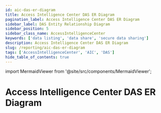 ```yaml
---
id: aic-das-er-diagram
title: Access Intelligence Center DAS ER Diagram
pagination_label: Access Intelligence Center DAS ER Diagram
sidebar_label: DAS Entity Relationship Diagram
sidebar_position: 5
sidebar_class_name: AccessIntelligenceCenter
keywords: ['data listing', 'data share', 'secure data sharing']
description: Access Intelligence Center DAS ER Diagram
slug: /reporting/aic-das-er-diagram
tags: ['AccessIntelligenceCenter', 'AIC', 'DAS']
hide_table_of_contents: true
---
```


import MermaidViewer from '@site/src/components/MermaidViewer';

# Access Intelligence Center DAS ER Diagram

<!-- Identity Attributes are to be worked on later because there are no current default values -->

<MermaidViewer diagram='erDiagram
    "ACCOUNTS" {
        varchar USER_IDN_ID "This is the unique IDN id for the user"
        int USER_ID "This is the unique identifier for the account user"
        int ACCOUNT_BAM_ID "This is the account BAM identifier"
        varchar SOURCE_IDN_ID " This is the IDN source identifier"     
        varchar DEPARTMENT "This is the department associated with the account"
        varchar USER_NAME "This is the user name associated with the account"
        varchar USER_DISPLAY_NAME "This is the human friendly label for the user associated with the account"
        boolean USER_LOCKED "This shows if the user is locked or not"
        varchar USER_DOMAIN "This is the domain associated with the account"
        boolean USER_DISABLED "This shows is the user is disables or not"
        boolean USER_PASSWORD_NEVER_EXPIRES "This shows if the password never expires"
        boolean USER_PASSWORD_NOT_REQUIRED "This shows if the user requires a password or not"
        varchar USER_UID "This is the unique identifier for the user"
        varchar SOURCE_DB "This shows the soure db connection"
        varchar RA_ENTITY_TYPE_NAME "This is the name of the ra entity type"
        boolean EXTERNAL_ACCOUNTS "This shows if the accounts are external or not"
        timestamp TENANT_USER_SYNC_DATE "This is the date the account data was synced to the table"
        boolean NO_GROUP "This shows if the account is not in any group"
    }
    "USER_ACLS_WITH_HIERARCHY" {
        int USER_ID "This is the unique identifier for the user"
        int PERMISSION_TYPE_ID "This is the permission type identifier"
    }
    "PERMISSION_TYPE_LIVE" {
        int PERMISSION_TYPE_ID "This is the permission type identifier"
        varchar PERMISSION_TYPE_NAME "This is the name of the live permission type"
        boolean IS_SHARE "This shows if the user is sharable or not"
        timestamp PERMISSION_TYPE_SYNC_DATE "This is the date the permission type data was synced to the table"
    }
    "USER_ROLE_WITH_HIERARCHY" {
        int USER_ID "This is the unique identifier for the user"
        int ROLE_ID "This is the unique identifier for the role"
        timestamp USER_ROLE_HIERARCHY_SYNC_DATE "This is the date the data was synced to the table"
    }
    "ROLES" {
        int ROLE_ID PK "This is the unique identifier for the role"
        int GROUP_BAM_ID "This is the group BAM identifier"
        varchar ROLE_NAME "This is the human-readable name of the role"   
        varchar ROLE_DOMAIN "This is the domain associated with the role"
        varchar ROLE_IDN_ID "This is the unique IDN id for the role"
        int CONTAINS_ALL_USERS_TYPE "This shows the number of user types associated with the role"
        int USERS_COUNT_LESS_EXCLUSIONS "This is the number of user count less exclusions associated with the role"
        int USERS_PERCENTAGE "This is the user percentage associated with the role"
        int RA_ROLES_COLLECTOR_ID "This is the roles collector identifier"
        boolean CREATES_LOOP "This shows if the role creates a loop or not"
        int TOTAL_USERS_COUNT "This shoes the number of users associated with the role"
        timestamp ROLES_SYNC_DATE "This is the date the role data was synced to the table"
    }
    "ROLE_WITH_CHILDREN_HIERARCHY" {
        int ROLE_ID PK "This is the unique identifier for the role"
        int CHILD_ROLE_ID "This is the unique identifier for the child role"
        varchar ROLE_PATH "This is the path of the role"   
        boolean NESTED_ENTITLEMENT "This shows if the role is associated with nested entitlement or not"   
    }
    "USER_APPLICATIONS" {
        int USER_ID "This is the unique identifier for the user"
        int USER_APPLICATION "This is application associated with the user"
    }
    "USER_PERMISSION" {
        int ACL_ID PK "This is the unique identifier for the acl"
        int USER_ID PK "This is the unique identifier for the user"
        int USER_BR_PERMISSION_ID "This is the unique identifier for the user br permission" 
        varchar PERMISSION_KEY "This is the user permission key"
        int RA_PERMISSION_TYPE_ID "This is the unique identifier for the permission type"
        timestamp USER_PERMISSION_SYNC_DATE "This is the date the user permission data was synced to the table"
    }
    "ROLE_BR_PERMISSION" {
        int ACL_ID PK "This is the unique identifier for the acl associated with the role"
        int ROLE_BR_PERMISSION_ID "This is the unique identifier for the role br permission" 
        int RA_ROLE_ID "This is the unique identifier for the role"
        int ROLE_PERMISSION_TYPE_ID "This is the unique identifier for the permission type associated with the role"
        timestamp ROLE_PERMISSION_SYNC_DATE "This is the date the role permission data was synced to the table"
    }
    "BUSINESS_SERVICE_LIVE" {
        int BR_ID PK "This is the unique identifier for the BR"
        int ACL_ID PK "This is the unique identifier for the ACL associated with the role"
        int PARENT_BAM_ID "This is the parent BAM identifier"
        boolean Sensitive_Resource "This shows if the business service is sensitive or not"
        varchar Application_Name "This is the name of the application"
        varchar Critical_Resource_Name "This is critical resource name"
        varchar NAME "This is the name associated with the business service"
        varchar FULL_PATH "This is the full path of the business service"
        boolean SOFT_DELETE "This shows if the business live service was soft deleted or not"
        boolean HARD_DELETE "This shows if the business live service was hard deleted or not"
        int PARENT_BR_ID "This is the unique identifier for the parent"
        int BUSINESS_SERVICE_ID "This is the unique identifier for the business service"
        timestamp BUSINESS_SERVICE_LIVE_SYNC_DATE "This is the date the live business service data was synced to the table"
    }
    BAM_LIVE {
        int PARENT_BAM_ID PK "This is the parent BAM identifier"
        int BAM_TYPE_ID "This is the BAM type identifier"
        varchar BAM_NAME "This is the name of the BAM"
        timestamp BAM_SYNC_DATE "This is the date the BAM data was synced to the table"
    }
    Sensitive Files {
        int BR_ID FK "This is the unique identifier for the BR"
        int DC_ID_S "This is the unique identifier for the DC"
        varchar FILE_NAME_S "This is the name of the file"
        varchar SENSITIVE_FILES "This is the name of the sensitive file"
    }
    DATA_CLASSIFICATION {
        int POLICY_ID FK "This is the unique identifier for the policy"
        int DATA_CLASSIFICATION_ID PK "This is the unique identifier for the DC"
        int RULE_ID PK "This is the unique identifier for the DC rule"
        int BR_ID PK "This is the unique identifier for the BR"
        timestamp DATA_CLASSIFICATION_SYNC_DATE "This is the date the DC data was synced to the table"
    }
    POLICY {
        int POLICY_ID PK "This is the unique identifier for the policy"
        varcahr POLICY_NAME "This is the name of the policy"
        boolean POLICY_IS_ACTIVE "This shows if the policy is active or not"
        boolean POLICY_IS_INTERNAL "This shows if the policy is internal or not"
        POLICY_SYNC_DATE "This is the date the policy data was synced to the table"
        boolean POLICY_DELETED "This shows if the policy is deleted or not"
    }
    DATA_CLASS_FILES {
        int DATA_CLASSIFICATION_ID PK "This is the unique identifier for the DC"
        int DCF_ID "This is the unique identifier for the DCF"
        varchar FILE_NAME "This is the name of the data class file"
        int MATCH_COUNT "This shows the number of matches"
        timestamp DATA_CLASSIFICATION_RESULTS_FILES_SYNC_DATE "This is the date the data classification data was synced to the table"
    }
    DC_POLICY_RULE_CATEGORY {
        int CATEGORY_ID FK "This is the unique identifier for the category"
        int RULE_ID PK "This is the unique identifier for the DC rule"
        POLICY_RULE_SYNC_DATE "This is the date the policy-rule data was synced to the table"
    }
    DATA_CLASSIFICATION_CATEGORY {
        int CATEGORY_ID PK "This is the unique identifier for the category"
        varchar DATA_CLASSIFICATION_CATEGORY_NAME "This is the name od the DC category"
        int SENSITIVITY_LEVEL "This is the senstivity level of the DC"
        timestamp "This is the date the DC category data was synced to the table"
    }
    ACCOUNTS ||--o{ USER_ACLS_WITH_HIERARCHY : "associated to and owns"
    USER_ACLS_WITH_HIERARCHY ||--o{ PERMISSION_TYPE_LIVE : "associated to and owns"
    ACCOUNTS ||--o{ USER_ROLE_WITH_HIERARCHY : "associated to and owns"
    USER_ROLE_WITH_HIERARCHY ||--o{ ROLES : "associated to and owns"
    USER_ROLE_WITH_HIERARCHY ||--o{ ROLE_WITH_CHILDREN_HIERARCHY : "associated to and owns"
    ACCOUNTS ||--o{ USER_APPLICATIONS : "associated to and owns"
    ACCOUNTS ||--o{ USER_PERMISSION : "associated to and owns"
    USER_PERMISSION ||--o{ ROLE_BR_PERMISSION : "associated to and owns"
    USER_PERMISSION ||--o{ BUSINESS_SERVICE_LIVE : "associated to and owns"
    BUSINESS_SERVICE_LIVE ||--o{ BAM_LIVE : "associated to and owns"
    BUSINESS_SERVICE_LIVE ||--o{ Sensitive Files : "associated to and owns"
    BUSINESS_SERVICE_LIVE ||--o{ DATA_CLASSIFICATION : "associated to and owns"
    DATA_CLASSIFICATION ||--o{ POLICY : "associated to and owns"
    DATA_CLASSIFICATION ||--o{ DATA_CLASS_FILES : "associated to and owns"
    DATA_CLASSIFICATION ||--o{ DC_POLICY_RULE_CATEGORY : "associated to and owns"
    DC_POLICY_RULE_CATEGORY ||--o{ DATA_CLASSIFICATION_CATEGORY : "associated to and owns"'></MermaidViewer>